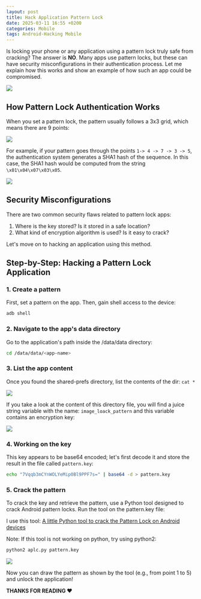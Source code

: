 ```yaml
---
layout: post
title: Hack Application Pattern Lock
date: 2025-03-11 16:55 +0200
categories: Mobile 
tags: Android-Hacking Mobile
---
```


Is locking your phone or any application using a pattern lock truly safe from cracking?
The answer is **NO**. Many apps use pattern locks, but these can have security misconfigurations in their authentication process. Let me explain how this works and show an example of how such an app could be compromised.

![](https://miro.medium.com/v2/resize:fit:640/format:webp/1*-TrGw6ODvmp0ODcncu4GmQ.png)

## How Pattern Lock Authentication Works

When you set a pattern lock, the pattern usually follows a 3x3 grid, which means there are 9 points:

![](https://miro.medium.com/v2/resize:fit:560/format:webp/1*5Lw489va3TPp9KARlGJ2Og.png)

For example, if your pattern goes through the points `1-> 4 -> 7 -> 3 -> 5`, the authentication system generates a SHA1 hash of the sequence. In this case, the SHA1 hash would be computed from the string `\x01\x04\x07\x03\x05`.

![](https://miro.medium.com/v2/resize:fit:640/format:webp/1*dHai5WTc-g6GDD5VWVx30w.png)

## Security Misconfigurations

There are two common security flaws related to pattern lock apps:

1. Where is the key stored? Is it stored in a safe location?
2. What kind of encryption algorithm is used? Is it easy to crack?

Let's move on to hacking an application using this method.

## Step-by-Step: Hacking a Pattern Lock Application

### 1. Create a pattern

First, set a pattern on the app. Then, gain shell access to the device: 
```bash
adb shell
```
### 2. Navigate to the app's data directory

Go to the application's path inside the /data/data directory: 
```bash
cd /data/data/<app-name>
```
### 3. List the app content

Once you found the shared-prefs directory, list the contents of the dir: `cat *`

![](https://miro.medium.com/v2/resize:fit:1100/format:webp/1*vCGyfdn3P-CcEGE-sWZq8A.png)

If you take a look at the content of this directory file, you will find a juice string variable with the name: `image_loack_pattern` and this variable contains an encryption key:

![](https://miro.medium.com/v2/resize:fit:1100/format:webp/1*_2F64jmkxiPgHjX71RSrYw.png)

### 4. Working on the key

This key appears to be base64 encoded; let's first decode it and store the result in the file called `pattern.key`: 
```bash
echo "7Vqqb3mCYnWOLYeMip0Bl9PPF7s=" | base64 -d > pattern.key
```
### 5. Crack the pattern

To crack the key and retrieve the pattern, use a Python tool designed to crack Android pattern locks. Run the tool on the pattern.key file:

I use this tool: [A little Python tool to crack the Pattern Lock on Android devices](https://github.com/sch3m4/androidpatternlock)

Note: If this tool is not working on python, try using python2: 
```bash
python2 aplc.py pattern.key
```

![](https://miro.medium.com/v2/resize:fit:640/format:webp/1*DtFzZG0u0OXbkG5eLng09g.png)

Now you can draw the pattern as shown by the tool (e.g., from point 1 to 5) and unlock the application!

**THANKS FOR READING ❤️**

<script src="https://giscus.app/client.js"
        data-repo="0xk3r0/0xk3r0.github.io"
        data-repo-id="R_kgDOOGw3bQ"
        data-category="General"
        data-category-id="DIC_kwDOOGw3bc4CobRY"
        data-mapping="pathname"
        data-strict="0"
        data-reactions-enabled="1"
        data-emit-metadata="0"
        data-input-position="bottom"
        data-theme="dark"
        data-lang="en"
        crossorigin="anonymous"
        async>
</script>
